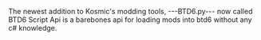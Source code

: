 The newest addition to Kosmic's modding tools, ---BTD6.py--- now called BTD6 Script Api is a barebones api for loading mods into btd6 without any c# knowledge.
